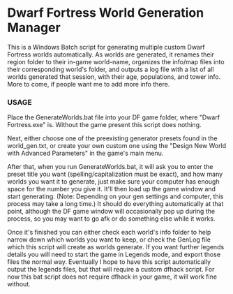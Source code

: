# Dwarf Fortress World Generation Manager
This is a Windows Batch script for generating multiple custom Dwarf Fortress worlds automatically. As worlds are generated, it renames their region folder to their in-game world-name, organizes the info/map files into their corresponding world's folder, and outputs a log file with a list of all worlds generated that session, with their age, populations, and tower info. More to come, if people want me to add more info there.

### USAGE
Place the GenerateWorlds.bat file into your DF game folder, where "Dwarf Fortress.exe" is. Without the game present this script does nothing.

Next, either choose one of the preexisting generator presets found in the world_gen.txt, or create your own custom one using the "Design New World with Advanced Parameters" in the game's main menu.

After that, when you run GenerateWorlds.bat, it will ask you to enter the preset title you want (spelling/capitalization must be exact), and how many worlds you want it to generate, just make sure your computer has enough space for the number you give it. It'll then load up the game window and start generating. (Note: Depending on your gen settings and computer, this process may take a long time.)
It should do everything automatically at that point, although the DF game window will occasionally pop up during the process, so you may want to go afk or do something else while it works.

Once it's finished you can either check each world's info folder to help narrow down which worlds you want to keep, or check the GenLog file which this script will create as worlds generate. If you want further legends details you will need to start the game in Legends mode, and export those files the normal way. Eventually I hope to have this script automatically output the legends files, but that will require a custom dfhack script. For now this bat script does not require dfhack in your game, it will work fine without.
